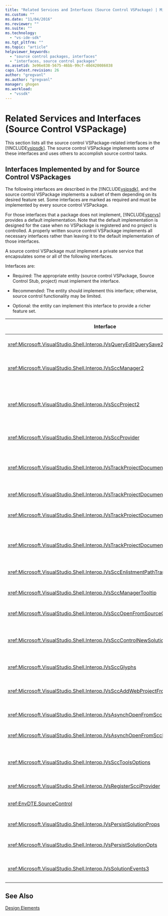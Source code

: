 ```yaml
---
title: "Related Services and Interfaces (Source Control VSPackage) | Microsoft Docs"
ms.custom: ""
ms.date: "11/04/2016"
ms.reviewer: ""
ms.suite: ""
ms.technology: 
  - "vs-ide-sdk"
ms.tgt_pltfrm: ""
ms.topic: "article"
helpviewer_keywords: 
  - "source control packages, interfaces"
  - "interfaces, source control packages"
ms.assetid: 3e96e838-5675-46bb-99cf-40d420086038
caps.latest.revision: 26
author: "gregvanl"
ms.author: "gregvanl"
manager: ghogen
ms.workload: 
  - "vssdk"
---
```

# Related Services and Interfaces (Source Control VSPackage)
This section lists all the source control VSPackage-related interfaces in the [!INCLUDE[vsipsdk](../../extensibility/includes/vsipsdk_md.md)]. The source control VSPackage implements some of these interfaces and uses others to accomplish source control tasks.  
  
## Interfaces Implemented by and for Source Control VSPackages  
 The following interfaces are described in the [!INCLUDE[vsipsdk](../../extensibility/includes/vsipsdk_md.md)], and the source control VSPackage implements a subset of them depending on its desired feature set. Some interfaces are marked as required and must be implemented by every source control VSPackage.  
  
 For those interfaces that a package does not implement, [!INCLUDE[vsprvs](../../code-quality/includes/vsprvs_md.md)] provides a default implementation. Note that the default implementation is designed for the case when no VSPackage is registered and no project is controlled. A properly written source control VSPackage implements all necessary interfaces rather than leaving it to the default implementation of those interfaces.  
  
 A source control VSPackage must implement a private service that encapsulates some or all of the following interfaces.  
  
 Interfaces are:  
  
-   Required: The appropriate entity (source control VSPackage, Source Control Stub, project) must implement the interface.  
  
-   Recommended: The entity should implement this interface; otherwise, source control functionality may be limited.  
  
-   Optional: the entity can implement this interface to provide a richer feature set.  
  
|Interface|Purpose|Implemented by|Implement?|  
|---------------|-------------|--------------------|----------------|  
|<xref:Microsoft.VisualStudio.Shell.Interop.IVsQueryEditQuerySave2>|Editors call this interface before modifying or saving a file. The source control VSPackage can check out the file or deny the operation if the checkout fails.|Source control VSPackage|Recommended|  
|<xref:Microsoft.VisualStudio.Shell.Interop.IVsSccManager2>|This interface provides basic source control functionality for projects, such as registering and unregistering projects with source control and providing support for basic source control glyphs.|Source control VSPackage|Required|  
|<xref:Microsoft.VisualStudio.Shell.Interop.IVsSccProject2>|This interface is obtained from the <xref:Microsoft.VisualStudio.Shell.Interop.IVsHierarchy> using the <xref:System.Runtime.InteropServices.Marshal.QueryInterface%2A> function, or by simply casting the object implementing `IVsHierarchy` to `IVsSccProject2`. It is used for getting the files under source control in a project or for informing the project of the current source control status or location.|Project|Required|  
|<xref:Microsoft.VisualStudio.Shell.Interop.IVsSccProvider>|The integration module uses this interface to set the current active VSPackage.|Source control VSPackage|Required|  
|<xref:Microsoft.VisualStudio.Shell.Interop.IVsTrackProjectDocuments2>|This interface is based on a subscription model. Any VSPackage can signal that it wants to receive document events and be advised by the shell on events that are about to happen. It is implemented and handled by [!INCLUDE[vsprvs](../../code-quality/includes/vsprvs_md.md)], which in turn passes events implementing the `IVsTrackProjectDocumentsEvents2` to the VSPackage.|Source Control Stub|Required|  
|<xref:Microsoft.VisualStudio.Shell.Interop.IVsTrackProjectDocuments3>|This interface provides batch processing, synchronized read/write operations, and an advanced `OnQueryAddFiles` method.|Source Control Stub|Required|  
|<xref:Microsoft.VisualStudio.Shell.Interop.IVsTrackProjectDocumentsEvents2>|**Solution Explorer** and projects call this interface when new files are added to the projects, or when files and folders are renamed or deleted from projects. The source control VSPackage can check out the project file or cancel the operation.|Source control VSPackage|Recommended|  
|<xref:Microsoft.VisualStudio.Shell.Interop.IVsTrackProjectDocumentsEvents3>|**Solution Explorer** and projects call this interface in response to calls made to the methods of the IVstrackProjectDocuments3 interface. The source control VSPackage can track batched operations, synchronized read/write operations, and work with a more advanced `OnQueryAddFiles` method.|Source control VSPackage|Recommended|  
|<xref:Microsoft.VisualStudio.Shell.Interop.IVsSccEnlistmentPathTranslation>|This interface provides enlistment management support for Web projects.|Source control VSPackage|Recommended|  
|<xref:Microsoft.VisualStudio.Shell.Interop.IVsSccManagerTooltip>|This interface is used to retrieve ToolTips for the source-controlled files in the projects.|Source control VSPackage|Optional|  
|<xref:Microsoft.VisualStudio.Shell.Interop.IVsSccOpenFromSourceControl>|This interface provides namespace extension support.|Source control VSPackage|Optional|  
|<xref:Microsoft.VisualStudio.Shell.Interop.IVsSccControlNewSolution>|The VSPackage uses this interface to integrate a namespace extension into the **New**, **Open**, or **Save** dialog boxes. Consequently, projects can be automatically added to source control on creation, or added to source control when a save operation is in effect.|Source control VSPackage|Optional|  
|<xref:Microsoft.VisualStudio.Shell.Interop.IVsSccGlyphs>|The VSPackage uses this interface to define additional glyphs as source control glyphs for nodes in **Solution Explorer**.|Source control VSPackage|Optional|  
|<xref:Microsoft.VisualStudio.Shell.Interop.IVsSccAddWebProjectFromSourceControl>|The **Add** dialog box for Web projects uses this interface. It provides methods for browsing for a source control location and for opening a Web project previously added in the source control repository at that location.|Source control VSPackage|Recommended|  
|<xref:Microsoft.VisualStudio.Shell.Interop.IVsAsynchOpenFromScc>|This interface provides support for asynchronous (background) loading of projects from source control.|Source control VSPackage|Optional|  
|<xref:Microsoft.VisualStudio.Shell.Interop.IVsAsynchOpenFromSccProjectEvents>|This interface allows projects to watch the progress of asynchronous loading initiated by <xref:Microsoft.VisualStudio.Shell.Interop.IVsAsynchOpenFromScc>.|Project|Optional|  
|<xref:Microsoft.VisualStudio.Shell.Interop.IVsSccToolsOptions>|This interface allows the IDE to query the active source control VSPackage. The IDE queries the value of source control settings that have meaning even when there is no active source control VSPackage registered. This interface is implemented and handled by [!INCLUDE[vsprvs](../../code-quality/includes/vsprvs_md.md)].|Source Control Stub|Required|  
|<xref:Microsoft.VisualStudio.Shell.Interop.IVsRegisterScciProvider>|This interface is used in registering the source control VSPackage.|Source Control Stub|Required|  
|<xref:EnvDTE.SourceControl>|This interface is used in automation. As such, it exposes only functions that can be executed without displaying any UI.|Source control VSPackage|Optional|  
|<xref:Microsoft.VisualStudio.Shell.Interop.IVsPersistSolutionProps>|This interface is used to save the source control settings in the solution (.sln) file. The settings include the source control location and source control status flags.|Source control VSPackage|Recommended|  
|<xref:Microsoft.VisualStudio.Shell.Interop.IVsPersistSolutionOpts>|This interface is used to save the source control settings in the solution options (.suo) file. This may include user-specific source control settings such as the current user's enlistment location.|Source control VSPackage|Recommended|  
|<xref:Microsoft.VisualStudio.Shell.Interop.IVsSolutionEvents3>|This interface is used to monitor events in order to perform operations such as checking in project files before closing solutions, or getting new files from source control when opening a project.|Source control VSPackage|Recommended|  
  
## See Also  
 [Design Elements](../../extensibility/internals/source-control-vspackage-design-elements.md)